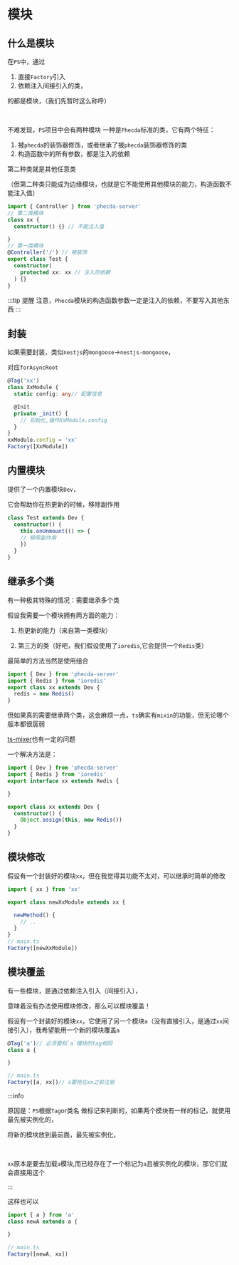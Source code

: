 # 模块

## 什么是模块
在`PS`中，通过
1. 直接`Factory`引入
2. 依赖注入间接引入的类，

的都是模块，（我们先暂时这么称呼）

<br>

不难发现，`PS`项目中会有两种模块
一种是`Phecda`标准的类，它有两个特征：

1. 被`phecda`的装饰器修饰，或者继承了被`phecda`装饰器修饰的类
2. 构造函数中的所有参数，都是注入的依赖

第二种类就是其他任意类

（但第二种类只能成为边缘模块，也就是它不能使用其他模块的能力，构造函数不能注入值）

```ts
import { Controller } from 'phecda-server'
// 第二类模块
class xx {
  constructor() {} // 不能注入值

}
// 第一类模块
@Controller('/') // 被装饰
export class Test {
  constructor(
    protected xx: xx // 注入的依赖
  ) {}
}
```

:::tip 提醒
注意，`Phecda`模块的构造函数参数一定是注入的依赖，不要写入其他东西
:::

## 封装
如果需要封装，类似`nestjs`的`mongoose`->`nestjs-mongoose`，

对应`forAsyncRoot`
```ts
@Tag('xx')
class XxModule {
  static config: any// 配置信息

  @Init
  private _init() {
    // 初始化,操作XxModule.config
  }
}
xxModule.config = 'xx'
Factory([XxModule])
```

## 内置模块
提供了一个内置模块`Dev`，

它会帮助你在热更新的时候，移除副作用
```ts
class Test extends Dev {
  constructor() {
    this.onUnmount(() => {
    // 移除副作用
    })
  }
}
```



## 继承多个类

有一种极其特殊的情况：需要继承多个类

假设我需要一个模块拥有两方面的能力：

1. 热更新的能力（来自第一类模块）

2. 第三方的类（好吧，我们假设使用了`ioredis`,它会提供一个`Redis`类）

最简单的方法当然是使用组合

```ts
import { Dev } from 'phecda-server'
import { Redis } from 'ioredis'
export class xx extends Dev {
  redis = new Redis()
}
```
但如果真的需要继承两个类，这会麻烦一点，`ts`确实有`mixin`的功能，但无论哪个版本都很孱弱

[ts-mixer](https://github.com/tannerntannern/ts-mixer/tree/master)也有一定的问题

一个解决方法是：
```ts
import { Dev } from 'phecda-server'
import { Redis } from 'ioredis'
export interface xx extends Redis {

}

export class xx extends Dev {
  constructor() {
    Object.assign(this, new Redis())
  }
}
```


## 模块修改
假设有一个封装好的模块`xx`，但在我觉得其功能不太对，可以继承时简单的修改
```ts
import { xx } from 'xx'

export class newXxModule extends xx {

  newMethod() {
    // ..
  }
}
// main.ts
Factory([newXxModule])
```

## 模块覆盖
有一些模块，是通过依赖注入引入（间接引入），

意味着没有办法使用模块修改，那么可以模块覆盖！

假设有一个封装好的模块`xx`，它使用了另一个模块`a`（没有直接引入，是通过`xx`间接引入），我希望能用一个新的模块覆盖`a`
```ts
@Tag('a')// 必须要和`a`模块的tag相同
class a {

}

// main.ts
Factory([a, xx])// a要抢在xx之前注册
```
:::info 

原因是：`PS`根据`Tag`or类名 做标记来判断的，如果两个模块有一样的标记，就使用最先被实例化的，

将新的模块放到最前面，最先被实例化，

<br>

`xx`原本是要去加载`a`模块,而已经存在了一个标记为`a`且被实例化的模块，那它们就会直接用这个

:::

这样也可以

```ts
import { a } from 'a'
class newA extends a {

}

// main.ts
Factory([newA, xx])
```